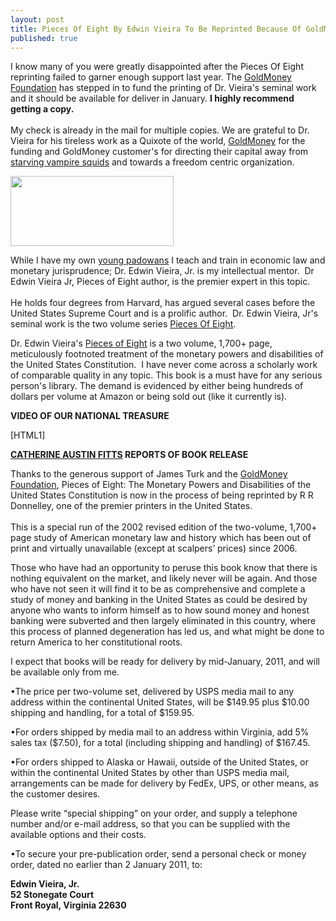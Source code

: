 ```yaml
---
layout: post
title: Pieces Of Eight By Edwin Vieira To Be Reprinted Because Of GoldMoney
published: true
---
```

<p>I know many of you were greatly disappointed after the Pieces Of Eight reprinting failed to garner enough support last year. The <a title="goldmoney foundation" href="http://goldmoney.com/goldmoney-foundation.html" target="_blank">GoldMoney Foundation</a> has stepped in to fund the printing of Dr. Vieira's seminal work and it should be available for deliver in January. <strong>I highly recommend getting a copy.</strong> <br/><br/>My check is already in the mail for multiple copies. We are grateful to Dr. Vieira for his tireless work as a Quixote of the world, <a title="goldmoney" href="http://www.runtogold.com/goldmoney" target="_blank">GoldMoney</a> for the funding and GoldMoney customer's for directing their capital away from <a title="starving vampire squids" href="http://www.runtogold.com/2009/11/starving-the-vampire-squids/" target="_blank">starving vampire squids</a> and towards a freedom centric organization.<img src="{{ site.baseurl }}/images/301110.jpg" alt="" width="1" height="1" border="0" /></p>
<p><img class="aligncenter" title="goldmoney foundation" src="{{ site.baseurl }}/images/goldmoney-foundation-logo.jpg" alt="" width="261" height="112" /></p>
<p>While I have my own <a title="my young padowan" href="http://www.runtogold.com/2009/04/my-young-padowan/" target="_blank">young padowans</a> I teach and train in economic law and monetary jurisprudence; Dr. Edwin Vieira, Jr. is my intellectual mentor.  Dr Edwin Vieira Jr, Pieces of Eight author, is the premier expert in this topic.  <br/><br/>He holds four degrees from Harvard, has argued several cases before the United States Supreme Court and is a prolific author.  Dr. Edwin Vieira, Jr's seminal work is the two volume series <a title="pieces of eight" href="http://www.runtogold.com/piecesofeightbook" target="_blank">Pieces Of Eight</a>.</p>
<p>Dr. Edwin Vieira's <a title="pieces of eight" href="http://www.runtogold.com/piecesofeightbook" target="_blank">Pieces of Eight</a> is a two volume, 1,700+ page, meticulously footnoted treatment of the monetary powers and disabilities of the United States Constitution.  I have never come across a scholarly work of comparable quality in any topic. This book is a must have for any serious person's library. The demand is evidenced by either being hundreds of dollars per volume at Amazon or being sold out (like it currently is).</p>
<p><strong>VIDEO OF OUR NATIONAL TREASURE</strong></p>
<p>[HTML1]</p>
<p><strong><a title="catherine austin fitts" href="http://solari.com/blog/?p=9592" target="_blank">CATHERINE AUSTIN FITTS</a></strong><strong> REPORTS OF BOOK RELEASE</strong></p>
<p>Thanks to the generous support of James Turk and the <a href="http://goldmoney.com/goldmoney-foundation.html" target="_blank">GoldMoney Foundation</a>, Pieces of Eight: The Monetary Powers and Disabilities of the United States Constitution is now in the process of being reprinted by R R Donnelley, one of the premier printers in the United States. <br/><br/>This is a special run of the 2002 revised edition of the two-volume, 1,700+ page study of American monetary law and history which has been out of print and virtually unavailable (except at scalpers’ prices) since 2006.</p>
<p>Those who have had an opportunity to peruse this book know that there is nothing equivalent on the market, and likely never will be again. And those who have not seen it will find it to be as comprehensive and complete a study of money and banking in the United States as could be desired by anyone who wants to inform himself as to how sound money and honest banking were subverted and then largely eliminated in this country, where this process of planned degeneration has led us, and what might be done to return America to her constitutional roots.</p>
<p>I expect that books will be ready for delivery by mid-January, 2011, and will be available only from me.</p>
<p>•The price per two-volume set, delivered by USPS media mail to any address within the continental United States, will be $149.95 plus $10.00 shipping and handling, for a total of $159.95.</p>
<p>•For orders shipped by media mail to an address within Virginia, add 5% sales tax ($7.50), for a total (including shipping and handling) of $167.45.</p>
<p>•For orders shipped to Alaska or Hawaii, outside of the United States, or within the continental United States by other than USPS media mail, arrangements can be made for delivery by FedEx, UPS, or other means, as the customer desires.</p>
<p>Please write “special shipping” on your order, and supply a telephone number and/or e-mail address, so that you can be supplied with the available options and their costs.</p>
<p>•To secure your pre-publication order, send a personal check or money order, dated no earlier than 2 January 2011, to:</p>
<p><strong>Edwin Vieira, Jr.<br />
52 Stonegate Court<br />
Front Royal, Virginia 22630</strong></p>
